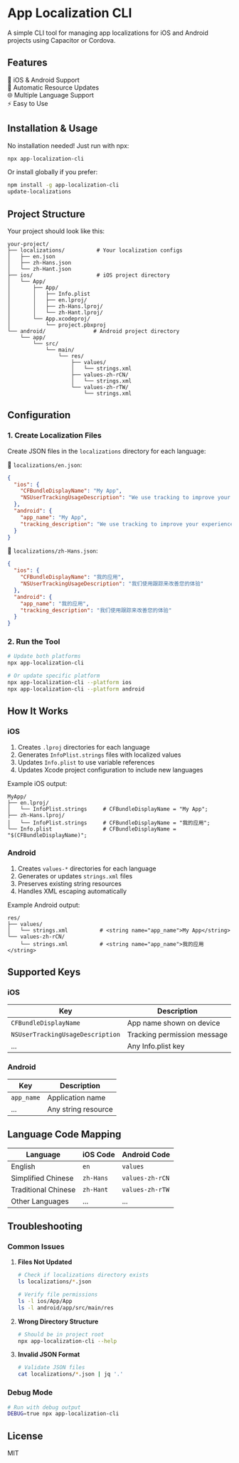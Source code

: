 # App Localization CLI

A simple CLI tool for managing app localizations for iOS and Android projects using Capacitor or Cordova.

## Features

📱 iOS & Android Support  
🔄 Automatic Resource Updates  
🌐 Multiple Language Support  
⚡️ Easy to Use

## Installation & Usage

No installation needed! Just run with npx:

```bash
npx app-localization-cli
```

Or install globally if you prefer:

```bash
npm install -g app-localization-cli
update-localizations
```

## Project Structure

Your project should look like this:

```
your-project/
├── localizations/          # Your localization configs
│   ├── en.json
│   ├── zh-Hans.json
│   └── zh-Hant.json
├── ios/                    # iOS project directory
│   └── App/
│       ├── App/
│       │   ├── Info.plist
│       │   ├── en.lproj/
│       │   ├── zh-Hans.lproj/
│       │   └── zh-Hant.lproj/
│       └── App.xcodeproj/
│           └── project.pbxproj
└── android/               # Android project directory
    └── app/
        └── src/
            └── main/
                └── res/
                    ├── values/
                    │   └── strings.xml
                    ├── values-zh-rCN/
                    │   └── strings.xml
                    └── values-zh-rTW/
                        └── strings.xml
```

## Configuration

### 1. Create Localization Files

Create JSON files in the `localizations` directory for each language:

📄 `localizations/en.json`:

```json
{
  "ios": {
    "CFBundleDisplayName": "My App",
    "NSUserTrackingUsageDescription": "We use tracking to improve your experience"
  },
  "android": {
    "app_name": "My App",
    "tracking_description": "We use tracking to improve your experience"
  }
}
```

📄 `localizations/zh-Hans.json`:

```json
{
  "ios": {
    "CFBundleDisplayName": "我的应用",
    "NSUserTrackingUsageDescription": "我们使用跟踪来改善您的体验"
  },
  "android": {
    "app_name": "我的应用",
    "tracking_description": "我们使用跟踪来改善您的体验"
  }
}
```

### 2. Run the Tool

```bash
# Update both platforms
npx app-localization-cli

# Or update specific platform
npx app-localization-cli --platform ios
npx app-localization-cli --platform android
```

## How It Works

### iOS

1. Creates `.lproj` directories for each language
2. Generates `InfoPlist.strings` files with localized values
3. Updates `Info.plist` to use variable references
4. Updates Xcode project configuration to include new languages

Example iOS output:

```
MyApp/
├── en.lproj/
│   └── InfoPlist.strings     # CFBundleDisplayName = "My App";
├── zh-Hans.lproj/
│   └── InfoPlist.strings     # CFBundleDisplayName = "我的应用";
└── Info.plist                # CFBundleDisplayName = "$(CFBundleDisplayName)";
```

### Android

1. Creates `values-*` directories for each language
2. Generates or updates `strings.xml` files
3. Preserves existing string resources
4. Handles XML escaping automatically

Example Android output:

```
res/
├── values/
│   └── strings.xml          # <string name="app_name">My App</string>
└── values-zh-rCN/
    └── strings.xml          # <string name="app_name">我的应用</string>
```

## Supported Keys

### iOS

| Key                              | Description                 |
| -------------------------------- | --------------------------- |
| `CFBundleDisplayName`            | App name shown on device    |
| `NSUserTrackingUsageDescription` | Tracking permission message |
| ...                              | Any Info.plist key          |

### Android

| Key        | Description         |
| ---------- | ------------------- |
| `app_name` | Application name    |
| ...        | Any string resource |

## Language Code Mapping

| Language            | iOS Code  | Android Code    |
| ------------------- | --------- | --------------- |
| English             | `en`      | `values`        |
| Simplified Chinese  | `zh-Hans` | `values-zh-rCN` |
| Traditional Chinese | `zh-Hant` | `values-zh-rTW` |
| Other Languages     | ...       | ...             |

## Troubleshooting

### Common Issues

1. **Files Not Updated**

   ```bash
   # Check if localizations directory exists
   ls localizations/*.json

   # Verify file permissions
   ls -l ios/App/App
   ls -l android/app/src/main/res
   ```

2. **Wrong Directory Structure**

   ```bash
   # Should be in project root
   npx app-localization-cli --help
   ```

3. **Invalid JSON Format**
   ```bash
   # Validate JSON files
   cat localizations/*.json | jq '.'
   ```

### Debug Mode

```bash
# Run with debug output
DEBUG=true npx app-localization-cli
```

## License

MIT
